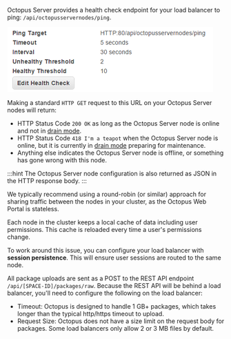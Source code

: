 Octopus Server provides a health check endpoint for your load balancer to ping: `/api/octopusservernodes/ping`.

![](/docs/shared-content/administration/images/load-balance-ping.png "width=500")

Making a standard `HTTP GET` request to this URL on your Octopus Server nodes will return:

- HTTP Status Code `200 OK` as long as the Octopus Server node is online and not in [drain mode](#drain).
- HTTP Status Code `418 I'm a teapot` when the Octopus Server node is online, but it is currently in [drain mode](#drain) preparing for maintenance.
- Anything else indicates the Octopus Server node is offline, or something has gone wrong with this node.

:::hint
The Octopus Server node configuration is also returned as JSON in the HTTP response body.
:::

We typically recommend using a round-robin (or similar) approach for sharing traffic between the nodes in your cluster, as the Octopus Web Portal is stateless. 

Each node in the cluster keeps a local cache of data including user permissions. This cache is reloaded every time a user's permissions change.

To work around this issue, you can configure your load balancer with **session persistence**. This will ensure user sessions are routed to the same node. 

All package uploads are sent as a POST to the REST API endpoint `/api/[SPACE-ID]/packages/raw`.  Because the REST API will be behind a load balancer, you'll need to configure the following on the load balancer:

- Timeout: Octopus is designed to handle 1 GB+ packages, which takes longer than the typical http/https timeout to upload.
- Request Size: Octopus does not have a size limit on the request body for packages.  Some load balancers only allow 2 or 3 MB files by default.